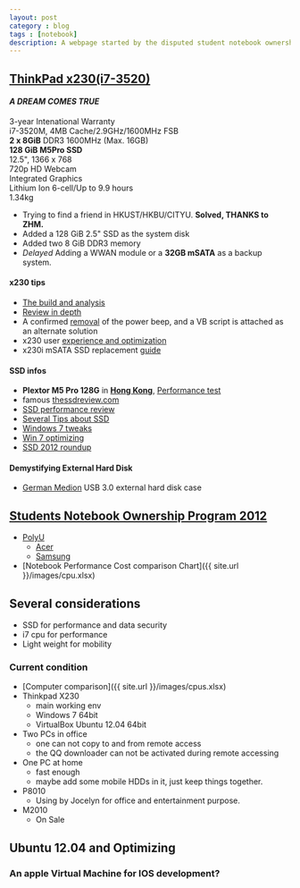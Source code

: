 ```yaml
---
layout: post
category : blog
tags : [notebook]
description: A webpage started by the disputed student notebook ownership 2012. Summarizing all the computers I have. The performance tests, OS, and usage guides. And also thoughts about how to upgrade or improve and maintain a perfect working condition.
---
```


## [ThinkPad x230(i7-3520)](http://www.hknotebook.com/hkust2012/product/main.jsp?view=product&pid=5&brand=lenovo)
#### _A DREAM COMES TRUE_
3-year Intenational Warranty  
i7-3520M, 4MB Cache/2.9GHz/1600MHz FSB  
**2 x 8GiB** DDR3 1600MHz (Max. 16GB)  
**128 GiB M5Pro SSD**  
12.5", 1366 x 768  
720p HD Webcam  
Integrated Graphics  
Lithium Ion 6-cell/Up to 9.9 hours  
1.34kg  

- Trying to find a friend in HKUST/HKBU/CITYU. **Solved, THANKS to ZHM.**
- Added a 128 GiB 2.5" SSD as the system disk
- Added two 8 GiB DDR3 memory
- *Delayed* Adding a WWAN module or a **32GB mSATA** as a backup system.

#### x230 tips
- [The build and analysis](http://www.tpuser.idv.tw/wp/)
- [Review in depth](http://www.notebookcheck.net/Lenovo-ThinkPad-X230-2306-2AU-Laptop-Review.75317.0.html)
- A confirmed [removal](http://forums.lenovo.com/t5/T400-T500-and-newer-T-series/T530-does-not-make-typical-ThinkPad-Power-Status-Beeps/td-p/788571/highlight/false) of the power beep, and a VB script is attached as an alternate solution  
- x230 user [experience and optimization](http://littlenine1221.pixnet.net/blog/post/91040924-%5B%E6%96%B0%E5%93%81%E5%88%86%E4%BA%AB%5D-lenovo-x230-%2B-sandisk-480gb-ssd-%2B-16gb-ram-%2Bg)  
- x230i mSATA SSD replacement [guide](http://www.5i01.cn/topicdetail.php?f=240&t=2840788&last=37435297)  

#### SSD infos  
+ **Plextor M5 Pro 128G** in [**Hong Kong**](http://www.price.com.hk/product.php?p=143173), [Performance test](http://www.chiphell.com/thread-531991-1-1.html)  
+ famous [thessdreview.com](http://thessdreview.com/)  
+ [SSD performance review](http://www.expreview.com/19604-all.html)  
+ [Several Tips about SSD](http://diy.pconline.com.cn/cpu/study_cpu/1203/2722291_all.html)  
+ [Windows 7 tweaks](http://article.pchome.net/content-1387324.html)  
+ [Win 7 optimizing](http://moonwulk.blogspot.hk/2010/07/windows-7-ssd.html)  
+ [SSD 2012 roundup](http://www.behardware.com/art/imprimer/860/)  

#### Demystifying External Hard Disk  
+ [German Medion](http://item.taobao.com/item.htm?id=18461252774) USB 3.0 external hard disk case  

## [Students Notebook Ownership Program 2012](http://www.hkepc.com/forum/viewthread.php?tid=1829216&extra=page%3D1)  
+ [PolyU](http://www.hknotebook.com/polyu2012/)  
  + [Acer](http://www.hknotebook.com/polyu2012/acer/index.jsp)  
  + [Samsung](http://www.hknotebook.com/polyu2012/samsung/index.jsp)  
+ [Notebook Performance Cost comparison Chart]({{ site.url }}/images/cpu.xlsx)  

## Several considerations
- SSD for performance and data security  
- i7 cpu for performance  
- Light weight for mobility  

### Current condition
- [Computer comparison]({{ site.url }}/images/cpus.xlsx)
- Thinkpad X230
  - main working env
  - Windows 7 64bit
  - VirtualBox Ubuntu 12.04 64bit
- Two PCs in office
  - one can not copy to and from remote access
  - the QQ downloader can not be activated during remote accessing
- One PC at home
  - fast enough
  - maybe add some mobile HDDs in it, just keep things together.
- P8010
  - Using by Jocelyn for office and entertainment purpose.
- M2010
  - On Sale

## Ubuntu 12.04 and Optimizing


### An apple Virtual Machine for IOS development?  

